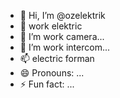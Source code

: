 - 👋 Hi, I’m @ozelektrik
- 👀 work elektric
- 🌱 I’m work camera...
- 💞️ I’m work intercom...
- 📫 electric forman
- 😄 Pronouns: ...
- ⚡ Fun fact: ...

<!---
ozelektrik/ozelektrik is a ✨ special ✨ repository because its `README.md` (this file) appears on your GitHub profile.
You can click the Preview link to take a look at your changes.
--->

